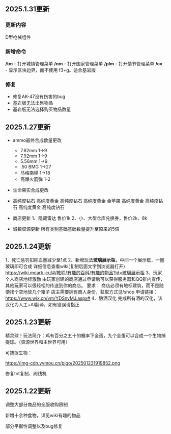## 2025.1.31更新

### 更新内容

D型枪械组件

### 新增命令

**/tm** - 打开城镇管理菜单
**/nm** - 打开国家管理菜单
**/plm** - 打开情节管理菜单
**/cv** - 显示区块边界，而不使用 f3+g。适合基岩版

### 修复

- 修复AK-47没有伤害的bug
- 基岩版无法出售物品
- 基岩版无法选择购买物品数量

## 2025.1.27更新

- ammo最终合成数量更改
  - 7.62mm 1->9 
  - 7.92mm 1->9
  - 5.56mm 1->9
  - .50 BMG 1->27
  - 马格南弹 1->18
  - 高爆火箭弹 1-2


- 生命果实合成更改
- 高纯度钻石 高纯度黄金 高纯度钻石
  高纯度黄金 金苹果       高纯度黄金
  高纯度钻石 高纯度黄金 高纯度钻石

- 商店更新
  1、隐藏雷达 售价1k
  2、小、大型仓库兑换券，售价2k、8k

- 城镇资源更新
  所有类别基础基础数量提升至原来的5倍

## 2025.1.24更新

1、死亡惩罚扣除血量减少至1点
2、新增玩法**玻璃展示柜**，中间一个展示框，一圈玻璃即可合成
详细信息查看wiki(复制后面文字到浏览器打开)
https://wiki.mcark.icu/#/教程/有趣的百科/有趣的物品?id=玻璃展示柜
3、玩家个人商店地标激励
由玩家创建的商店通过申请后可以获得服务器和QQ群内宣传，其他玩家可以很轻松的传送到你的商店。
要求：
商店必须有地标建筑，而不是随便找个空地放几个箱子
店主需要拥有商人身份，获取方式见/shop
申请链接：
https://www.wjx.cn/vm/YDSnvMJ.aspx#
4、酿酒汉化
完成所有酒的汉化，该汉化为人工+AI翻译，如有错误请指正

## 2025.1.23更新

精灵球！玩法简介：鸡有百分之五十的概率下金蛋，九个金蛋可以合成一个生物捕捉球。（资源世界和主世界可用） 

可捕捉生物：

https://img-cdn.yvmou.cn/pigo/202501231919852.png

修复tnt复制、刷线机

## 2025.1.22更新
调整大部分商品的全服收购限制

新增十余种食物，详见wiki有趣的物品

部分平衡性调整以及bug修复